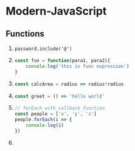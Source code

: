 # Modern-JavaScript

## Functions

1. ```password.include('@')```

2. ```javascript
   const fun = function(para1, para2){
       console.log('this is func expression')
   }
   ```

3. ```javascript
   const calcArea = radius => radius*radius
   ```

4. ```javascript
   const greet = () => 'hello world'
   ```

5. ```javascript
   // forEach with callback function
   const people = ['x', 'y', 'z']
   people.forEach(i => {
       console.log(i)
   })
   ```

6. 